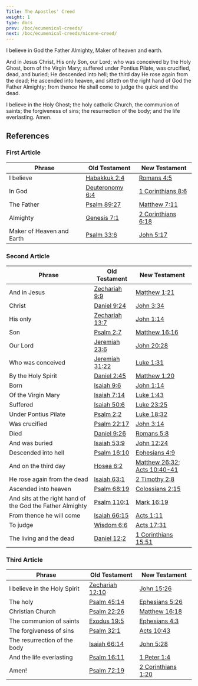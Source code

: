 ```yaml
---
Title: The Apostles' Creed
weight: 1
type: docs
prev: /boc/ecumenical-creeds/
next: /boc/ecumenical-creeds/nicene-creed/
---
```


I believe in God the Father Almighty, Maker of heaven and earth.

And in Jesus Christ, His only Son, our Lord; who was conceived by the Holy Ghost, born of the Virgin Mary; suffered under Pontius Pilate, was crucified, dead, and buried; He descended into hell; the third day He rose again from the dead; He ascended into heaven, and sitteth on the right hand of God the Father Almighty; from thence He shall come to judge the quick and the dead.

I believe in the Holy Ghost; the holy catholic Church, the communion of saints; the forgiveness of sins; the resurrection of the body; and the life everlasting. Amen.

## References

### First Article

| Phrase                    | Old Testament                                          | New Testament                                               |
| ------------------------- | ------------------------------------------------------ | ----------------------------------------------------------- |
| I believe                 | [Habakkuk 2:4](https://biblia.com/books/esv/Hab2.4)    | [Romans 4:5](https://biblia.com/books/esv/Rom4.5)           |
| In God                    | [Deuteronomy 6:4](https://biblia.com/books/esv/Deu6.4) | [1 Corinthians 8:6](https://biblia.com/books/esv/1Cor8.6)   |
| The Father                | [Psalm 89:27](https://biblia.com/books/esv/Psa89.27)   | [Matthew 7:11](https://biblia.com/books/esv/Mat7.11)        |
| Almighty                  | [Genesis 7:1](https://biblia.com/books/esv/Gen7.1)     | [2 Corinthians 6:18](https://biblia.com/books/esv/2Cor6.18) |
| Maker of Heaven and Earth | [Psalm 33:6](https://biblia.com/books/esv/Psa33.6)     | [John 5:17](https://biblia.com/books/esv/Joh5.17)           |

### Second Article 

| Phrase                                                    | Old Testament                                           | New Testament                                           |
| --------------------------------------------------------- | ------------------------------------------------------- | ------------------------------------------------------- |
| And in Jesus                                              | [Zechariah 9:9](https://biblia.com/books/esv/Zec9.9)    | [Matthew 1:21](https://biblia.com/books/esv/Mat1.21)    |
| Christ                                                    | [Daniel 9:24](https://biblia.com/books/esv/Dan9.24)     | [John 3:34](https://biblia.com/books/esv/Joh3.34)       |
| His only                                                  | [Zechariah 13:7](https://biblia.com/books/esv/Zec13.7)  | [John 1:14](https://biblia.com/books/esv/Joh1.14)       |
| Son                                                       | [Psalm 2:7](https://biblia.com/books/esv/Psa2.7)        | [Matthew 16:16](https://biblia.com/books/esv/Mat16.16)  |
| Our Lord                                                  | [Jeremiah 23:6](https://biblia.com/books/esv/Jer23.6)   | [John 20:28](https://biblia.com/books/esv/Joh20.28)     |
| Who was conceived                                         | [Jeremiah 31:22](https://biblia.com/books/esv/Jer31.22) | [Luke 1:31](https://biblia.com/books/esv/Luk1.31)       |
| By the Holy Spirit                                        | [Daniel 2:45](https://biblia.com/books/esv/Dan2.45)     | [Matthew 1:20](https://biblia.com/books/esv/Mat1.20)    |
| Born                                                      | [Isaiah 9:6](https://biblia.com/books/esv/Isa9.6)       | [John 1:14](https://biblia.com/books/esv/Joh1.14)       |
| Of the Virgin Mary                                        | [Isaiah 7:14](https://biblia.com/books/esv/Isa7.14)     | [Luke 1:43](https://biblia.com/books/esv/Luk1.43)       |
| Suffered                                                  | [Isaiah 50:6](https://biblia.com/books/esv/Isa50.6)     | [Luke 23:25](https://biblia.com/books/esv/Luk23.25)     |
| Under Pontius Pilate                                      | [Psalm 2:2](https://biblia.com/books/esv/Psa2.2)        | [Luke 18:32](https://biblia.com/books/esv/Luk18.32)     |
| Was crucified                                             | [Psalm 22:17](https://biblia.com/books/esv/Psa22.17)    | [John 3:14](https://biblia.com/books/esv/Joh3.14)       |
| Died                                                      | [Daniel 9:26](https://biblia.com/books/esv/Dan9.26)     | [Romans 5:8](https://biblia.com/books/esv/Rom5.8)       |
| And was buried                                            | [Isaiah 53:9](https://biblia.com/books/esv/Isa53.9)     | [John 12:24](https://biblia.com/books/esv/Joh12.24)     |
| Descended into hell                                       | [Psalm 16:10](https://biblia.com/books/esv/Psa16.10)    | [Ephesians 4:9](https://biblia.com/books/esv/Eph4.9)    |
| And on the third day                                      | [Hosea 6:2](https://biblia.com/books/esv/Hos6.2)        | [Matthew 26:32](https://biblia.com/books/esv/Mat26.32); [Acts 10:40-41](https://biblia.com/books/esv/Act10.40) |
| He rose again from the dead                               | [Isaiah 63:1](https://biblia.com/books/esv/Isa63.1)     | [2 Timothy 2:8](https://biblia.com/books/esv/2Tim2.8)   |
| Ascended into heaven                                      | [Psalm 68:19](https://biblia.com/books/esv/Psa68.19)    | [Colossians 2:15](https://biblia.com/books/esv/Col2.15) |
| And sits at the right hand of the God the Father Almighty | [Psalm 110:1](https://biblia.com/books/esv/Psa110.1)    | [Mark 16:19](https://biblia.com/books/esv/Mar16.19)     | 
| From thence he will come                                  | [Isaiah 66:15](https://biblia.com/books/esv/Isa66.15)   | [Acts 1:11](https://biblia.com/books/esv/Act1.11)       |
| To judge                                                  | [Wisdom 6:6](https://bit.ly/wis6-6)                     | [Acts 17:31](https://biblia.com/books/esv/Act17.31)     |
| The living and the dead                                   | [Daniel 12:2](https://biblia.com/books/esv/Dan12.2)     | [1 Corinthians 15:51](https://biblia.com/books/esv/1Cor15.51) |


### Third Article

| Phrase                       | Old Testament                                            | New Testament                                               |
| ---------------------------- | -------------------------------------------------------- | ----------------------------------------------------------- |
| I believe in the Holy Spirit | [Zechariah 12:10](https://biblia.com/books/esv/Zec12.10) | [John 15:26](https://biblia.com/books/esv/Joh15.26)         |
| The holy                     | [Psalm 45:14](https://biblia.com/books/esv/Psa45.14)     | [Ephesians 5:26](https://biblia.com/books/esv/Eph5.25)      |
| Christian Church             | [Psalm 22:26](https://biblia.com/books/esv/Psa22.26)     | [Matthew 16:18](https://biblia.com/books/esv/Mat16.18)      |
| The communion of saints      | [Exodus 19:5](https://biblia.com/books/esv/Exo19.5)      | [Ephesians 4:3](https://biblia.com/books/esv/Eph4.3)        |
| The forgiveness of sins      | [Psalm 32:1](https://biblia.com/books/esv/Psa32.1)       | [Acts 10:43](https://biblia.com/books/esv/Act10.43)         |
| The resurrection of the body | [Isaiah 66:14](https://biblia.com/books/esv/Isa66.14)    | [John 5:28](https://biblia.com/books/esv/Joh5.28)           |
| And the life everlasting     | [Psalm 16:11](https://biblia.com/books/esv/Psa16.11)     | [1 Peter 1:4](https://biblia.com/books/esv/1Pet1.4)         |
| Amen!                        | [Psalm 72:19](https://biblia.com/books/esv/Psa72.19)     | [2 Corinthians 1:20](https://biblia.com/books/esv/2Cor1.20) |
